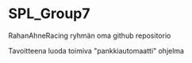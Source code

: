 # SPL_Group7

RahanAhneRacing ryhmän oma github repositorio

Tavoitteena luoda toimiva "pankkiautomaatti" ohjelma
